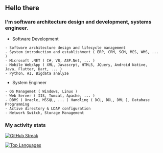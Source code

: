 ## Hello there

### I'm software architecture design and development, systems engineer.

- Software Development
```
- Software architecture design and lifecycle management
- System introduction and establishment ( ERP, CRM, SCM, MES, WMS, ... )
- Microsoft .NET ( C#, VB, ASP.Net, ... )
- Mobile Web/App ( XML, Javascrpt, HTML5, JQuery, Android Native, Java, Flutter, Dart, ... )
- Python, AI, Bigdata analyze
```

- System Engineer
```
- OS Managemet ( Windows, Linux )
- Web Server ( IIS, Tomcat, Apache, ... )
- DBMS ( Oracle, MSSQL, ... ) Handling ( DCL, DDL, DML ), Database Programming
- Active directory & LDAP configuration
- Network Switch, Storage Management
```

### My activity stats
[![GitHub Streak](http://github-readme-streak-stats.herokuapp.com?user=berealize&theme=dark&background=000000)](https://git.io/streak-stats)

[![Top Languages](https://github-readme-stats.vercel.app/api/top-langs/?username=berealize&layout=compact&theme=vision-friendly-dark)](https://github.com/anuraghazra/github-readme-stats)

<img src="https://komarev.com/ghpvc/?username=berealize&style=flat-square&color=blue" alt=""/>
